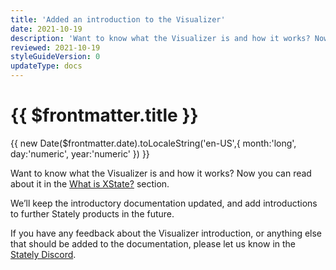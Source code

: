 ```yaml
---
title: 'Added an introduction to the Visualizer'
date: 2021-10-19
description: 'Want to know what the Visualizer is and how it works? Now you can read about it in the dedication section: What is XState?'
reviewed: 2021-10-19
styleGuideVersion: 0
updateType: docs
---
```


<h1>{{ $frontmatter.title }}</h1>
<p class="date">{{ new Date($frontmatter.date).toLocaleString('en-US',{ month:'long', day:'numeric', year:'numeric' }) }}</p>

Want to know what the Visualizer is and how it works? Now you can read about it in the [What is XState?](/docs/visualizer/) section.

We’ll keep the introductory documentation updated, and add introductions to further Stately products in the future.

If you have any feedback about the Visualizer introduction, or anything else that should be added to the documentation, please let us know in the [Stately Discord](https://discord.gg/xstate).
